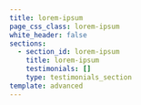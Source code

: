 ```yaml
---
title: lorem-ipsum
page_css_class: lorem-ipsum
white_header: false
sections:
  - section_id: lorem-ipsum
    title: lorem-ipsum
    testimonials: []
    type: testimonials_section
template: advanced
---
```

